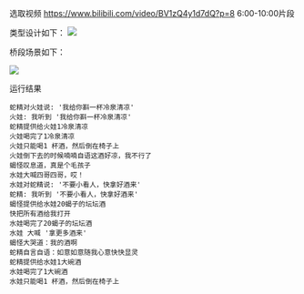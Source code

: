 选取视频 https://www.bilibili.com/video/BV1zQ4y1d7dQ?p=8 6:00-10:00片段

类型设计如下：
![](http://www.plantuml.com/plantuml/png/PP4nJyCm48Nt_0gFZjGEm5OOYjgX2omWCRl9uPxgd2FxN0a1_ntRpKaDyMI_vtkVxxoDR0AdmJKxPs9Kkm26Ku3lHkKr1hmO1eN4AeuOa1yN-WcCuzDIDwxp9-_sy0aKOUw_SK2oYimWHZewx4ItmA_PqktCHEBY72fFl3Y2ERzxtTOJndr8Po3TRexUEp1KPOUHWQIapuppy_Lr-WC9iluxjNz8Ww5hx_iKSbByGh9JUaHBToL53lVwflJ5KwQ4MZmOYvr6ugcZTgCAg5XZy1ViGVWoxnKIhwRBpJ-Me6J_KFR2hS4LMd2TJrJ_wFOBUh01eAYBmU_A_HuwIPnUevv-rklhCEQQTDbiWVeqk3y0)


桥段场景如下：

![](http://www.plantuml.com/plantuml/png/VPFHRj9W5CVl-nJV2vYuNd9XzYgBeZLPjuJL-o9ZE40wX-i6fPaQcCXIkpZKoWQyo_ATqtArL_3VjS1dD2PV6dhExtpd_pyzREvPMoNhbRcjRJsrTaiYyMhnjvdOsXFcnZBajoWuUWZfUIWkNzAmaeQC9SLNusL8rymDyUW9SWKXH1AEjPrTgoYsYy-j0hzv5zzqvFG3k-SoijaFwU0dNnzoLANQeQOPwqfoVJav-0UaCiuegKn1_etTtpR9FgRUaFjLw9THNIb4HaODQjt4tNq-_K5sXzmAJb8R9M5mVzjDvfr5zPW6q-mco9RHs-HZ4ueqKq-lCVK2sl_YSfZPAxryOLY5k7VEPw6CHXnw57n1Oyrum8qKxtycjwxYWZoFseFicIfkjtBUXCfqT2gSIhWeqvKJznfoCadv-IKtvf09iUmFD7FLYvqZEVCWLtzClfT_HBZ52mvmLPVhqzScm2pnNy5enzwO-jsyepeDqEtW3nfpGq-WT5B7LkJ6qYaFxMpMocxGnMlUTx8dl2sw3iffNi5hPXM7psPn-JkkoYKkR7ogsY9upzSdAyjtTW_x03dnfrFqlhFzjQVCAo2LKDBBXS82g0GALWk5t-kTsYpkFCFVvpS0)



运行结果
```
蛇精对火娃说: '我给你斟一杯冷泉清凉'
火娃: 我听到 '我给你斟一杯冷泉清凉'
蛇精提供给火娃1冷泉清凉
火娃喝完了1冷泉清凉
火娃只能喝1 杯酒，然后倒在椅子上
火娃倒下去的时候喃喃自语这酒好凉，我不行了
蝎怪叹息道，真是个毛孩子
水娃大喊四哥四哥，哎！
水娃对蛇精说: '不要小看人，快拿好酒来'
蛇精: 我听到 '不要小看人，快拿好酒来'
蝎怪提供给水娃20蝎子的坛坛酒
快把所有酒给我打开
水娃喝完了20蝎子的坛坛酒
水娃 大喊 '拿更多酒来'
蝎怪大哭道：我的酒啊
蛇精自言自语：如意如意随我心意快快显灵
蛇精提供给水娃1大碗酒
水娃喝完了1大碗酒
水娃只能喝1 杯酒，然后倒在椅子上
```